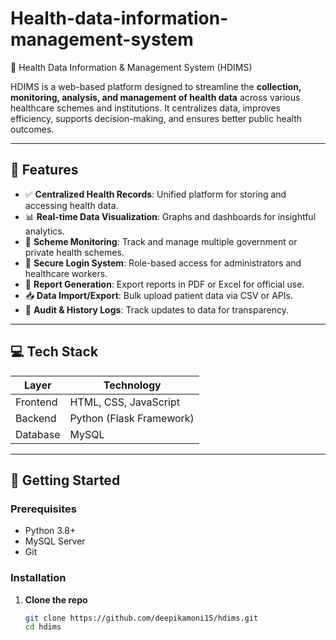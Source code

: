 # Health-data-information-management-system
🏥 Health Data Information & Management System (HDIMS)

HDIMS is a web-based platform designed to streamline the **collection, monitoring, analysis, and management of health data** across various healthcare schemes and institutions. It centralizes data, improves efficiency, supports decision-making, and ensures better public health outcomes.

---

## 🔧 Features

- ✅ **Centralized Health Records**: Unified platform for storing and accessing health data.
- 📊 **Real-time Data Visualization**: Graphs and dashboards for insightful analytics.
- 📝 **Scheme Monitoring**: Track and manage multiple government or private health schemes.
- 🔐 **Secure Login System**: Role-based access for administrators and healthcare workers.
- 📁 **Report Generation**: Export reports in PDF or Excel for official use.
- 📥 **Data Import/Export**: Bulk upload patient data via CSV or APIs.
- 📂 **Audit & History Logs**: Track updates to data for transparency.

---

## 💻 Tech Stack

| Layer        | Technology                |
|--------------|---------------------------|
| Frontend     | HTML, CSS, JavaScript     |
| Backend      | Python (Flask Framework)  |
| Database     | MySQL                     |


---

## 🚀 Getting Started

### Prerequisites

- Python 3.8+
- MySQL Server
- Git

### Installation

1. **Clone the repo**
   ```bash
   git clone https://github.com/deepikamoni15/hdims.git
   cd hdims
